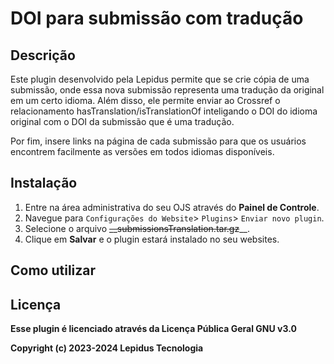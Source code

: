# DOI para submissão com tradução

## Descrição

Este plugin desenvolvido pela Lepidus permite que se crie cópia de uma submissão, onde essa nova submissão representa uma tradução da original em um certo idioma. Além disso, ele permite enviar ao Crossref o relacionamento hasTranslation/isTranslationOf inteligando o DOI do idioma original  com o DOI da submissão que é uma tradução.

Por fim, insere links na página de cada submissão para que os usuários encontrem facilmente as versões em todos idiomas disponíveis.

## Instalação

1. Entre na área administrativa do seu OJS através do __Painel de Controle__.
2. Navegue para `Configurações do Website`> `Plugins`> `Enviar novo plugin`.
3. Selecione o arquivo ~~__submissionsTranslation.tar.gz~~__.
4. Clique em __Salvar__ e o plugin estará instalado no seu websites.

## Como utilizar

## Licença
__Esse plugin é licenciado através da Licença Pública Geral GNU v3.0__

__Copyright (c) 2023-2024 Lepidus Tecnologia__